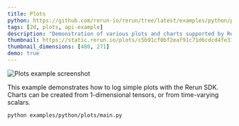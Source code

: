 ```yaml
---
title: Plots
python: https://github.com/rerun-io/rerun/tree/latest/examples/python/plots/main.py
tags: [2d, plots, api-example]
description: "Demonstration of various plots and charts supported by Rerun."
thumbnail: https://static.rerun.io/plots/c5b91cf0bf2eaf91c71d6cdcd4fe312d4aeac572/480w.png
thumbnail_dimensions: [480, 271]
demo: true
---
```


<picture>
  <source media="(max-width: 480px)" srcset="https://static.rerun.io/plots/c5b91cf0bf2eaf91c71d6cdcd4fe312d4aeac572/480w.png">
  <source media="(max-width: 768px)" srcset="https://static.rerun.io/plots/c5b91cf0bf2eaf91c71d6cdcd4fe312d4aeac572/768w.png">
  <source media="(max-width: 1024px)" srcset="https://static.rerun.io/plots/c5b91cf0bf2eaf91c71d6cdcd4fe312d4aeac572/1024w.png">
  <source media="(max-width: 1200px)" srcset="https://static.rerun.io/plots/c5b91cf0bf2eaf91c71d6cdcd4fe312d4aeac572/1200w.png">
  <img src="https://static.rerun.io/plots/c5b91cf0bf2eaf91c71d6cdcd4fe312d4aeac572/full.png" alt="Plots example screenshot">
</picture>

This example demonstrates how to log simple plots with the Rerun SDK. Charts can be created from 1-dimensional tensors, or from time-varying scalars.

```bash
python examples/python/plots/main.py
```
